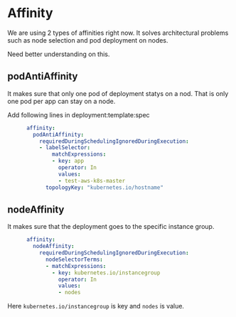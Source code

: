 # Affinity

We are using 2 types of affinities right now. It solves architectural problems such as node selection and pod deployment on nodes.

Need better understanding on this.

## podAntiAffinity

It makes sure that only one pod of deployment statys on a nod. That is only one pod per app can stay on a node. 

Add following lines in deployment:template:spec

```yaml
      affinity:
        podAntiAffinity:
          requiredDuringSchedulingIgnoredDuringExecution:
          - labelSelector:
              matchExpressions:
              - key: app
                operator: In
                values:
                - test-aws-k8s-master
            topologyKey: "kubernetes.io/hostname"
```

## nodeAffinity

It makes sure that the deployment goes to the specific instance group.

```yaml
      affinity:
        nodeAffinity:
          requiredDuringSchedulingIgnoredDuringExecution:
            nodeSelectorTerms:
            - matchExpressions:
              - key: kubernetes.io/instancegroup
                operator: In
                values:
                - nodes
```

Here  `kubernetes.io/instancegroup` is key and `nodes` is value.
